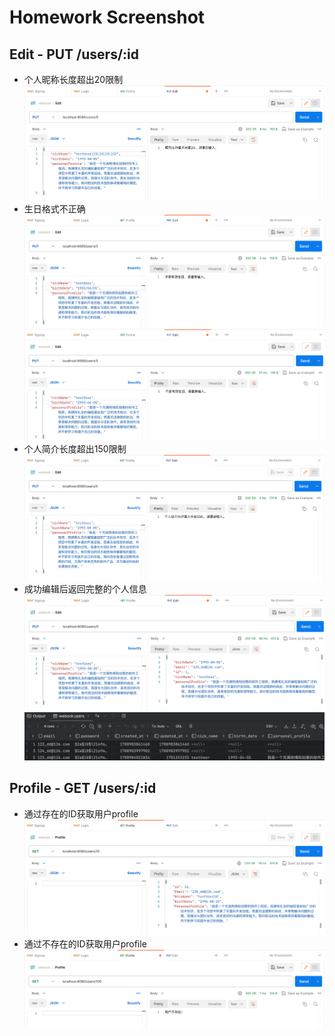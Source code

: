 # Homework Screenshot
## Edit - PUT /users/:id
- 个人昵称长度超出20限制
  ![img.png](screenshots/edit-nickname-exceed-limitation.png)
- 生日格式不正确
  ![img_1.png](screenshots/edit-birthdate-incorrect-01.png)
  ![img.png](screenshots/edit-birthdate-incorrect-02.png)
- 个人简介长度超出150限制
  ![img.png](screenshots/edit-personal-profile-exceed-limitation.png)
- 成功编辑后返回完整的个人信息
  ![img.png](screenshots/edit-succeed-return-user-info.png)
  ![img.png](screenshots/edit-succeed-db.png)
## Profile - GET /users/:id
- 通过存在的ID获取用户profile
  ![img.png](screenshots/profile-succeed-return-user-info.png)
- 通过不存在的ID获取用户profile
  ![img.png](screenshots/profile-error-return-not-found.png)